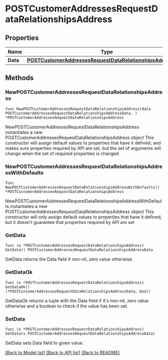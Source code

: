 # POSTCustomerAddressesRequestDataRelationshipsAddress

## Properties

Name | Type | Description | Notes
------------ | ------------- | ------------- | -------------
**Data** | [**POSTCustomerAddressesRequestDataRelationshipsAddressData**](POSTCustomerAddressesRequestDataRelationshipsAddressData.md) |  | 

## Methods

### NewPOSTCustomerAddressesRequestDataRelationshipsAddress

`func NewPOSTCustomerAddressesRequestDataRelationshipsAddress(data POSTCustomerAddressesRequestDataRelationshipsAddressData, ) *POSTCustomerAddressesRequestDataRelationshipsAddress`

NewPOSTCustomerAddressesRequestDataRelationshipsAddress instantiates a new POSTCustomerAddressesRequestDataRelationshipsAddress object
This constructor will assign default values to properties that have it defined,
and makes sure properties required by API are set, but the set of arguments
will change when the set of required properties is changed

### NewPOSTCustomerAddressesRequestDataRelationshipsAddressWithDefaults

`func NewPOSTCustomerAddressesRequestDataRelationshipsAddressWithDefaults() *POSTCustomerAddressesRequestDataRelationshipsAddress`

NewPOSTCustomerAddressesRequestDataRelationshipsAddressWithDefaults instantiates a new POSTCustomerAddressesRequestDataRelationshipsAddress object
This constructor will only assign default values to properties that have it defined,
but it doesn't guarantee that properties required by API are set

### GetData

`func (o *POSTCustomerAddressesRequestDataRelationshipsAddress) GetData() POSTCustomerAddressesRequestDataRelationshipsAddressData`

GetData returns the Data field if non-nil, zero value otherwise.

### GetDataOk

`func (o *POSTCustomerAddressesRequestDataRelationshipsAddress) GetDataOk() (*POSTCustomerAddressesRequestDataRelationshipsAddressData, bool)`

GetDataOk returns a tuple with the Data field if it's non-nil, zero value otherwise
and a boolean to check if the value has been set.

### SetData

`func (o *POSTCustomerAddressesRequestDataRelationshipsAddress) SetData(v POSTCustomerAddressesRequestDataRelationshipsAddressData)`

SetData sets Data field to given value.



[[Back to Model list]](../README.md#documentation-for-models) [[Back to API list]](../README.md#documentation-for-api-endpoints) [[Back to README]](../README.md)


